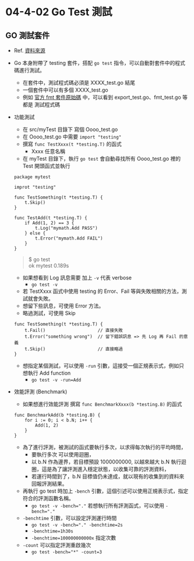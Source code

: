 # 04-4-02 Go Test 測試

## GO 測試套件

* Ref. [資料來源](https://openhome.cc/Gossip/Go/Testing.html)
* Go 本身附帶了 testing 套件，搭配 `go test` 指令，可以自動對套件中的程式碼進行測試。
	* 在套件中，測試程式碼必須是 XXXX_test.go 結尾
	* 一個套件中可以有多個 XXXX_test.go
	* 例如 [官方 fmt 套件原始碼](https://golang.org/src/fmt/) 中，可以看到 export_test.go、fmt_test.go 等都是 測試程式碼
* 功能測試
	* 在 src/myTest 目錄下 寫個 Oooo_test.go
	* 在 Oooo_test.go 中需要 `import "testing"` 
	* 撰寫 `func TestXxxx(t *testing.T)` 的函式
		* Xxxx 任意名稱
	* 在 myTest 目錄下，執行 `go test` 會自動尋找所有 Oooo_test.go 裡的 Test 開頭函式並執行
	```
	package mytest

	improt "testing"

	func TestSomething(t *testing.T) {
		t.Skip()
	}

	func TestAdd(t *testing.T) {
    	if Add(1, 2) == 3 {
   	    	t.Log("mymath.Add PASS")
    	} else {
    	    t.Error("mymath.Add FAIL")
    	}
	}
	```
	
	> $ go test <br>
	> ok      mytest   0.189s
	
	* 如果想看到 Log 訊息需要 加上 `-v` 代表 verbose
		* `go test -v`
	* 若 TestXxxx 函式中使用 testing 的 Error、Fail 等與失敗相關的方法，測試就會失敗。
	* 想留下些訊息，可使用 Error 方法。
	* 略過測試，可使用 Skip
	```
	func TestSomething(t *testing.T) {
		t.Fail()                    // 直接失敗
		t.Error("something wrong")  // 留下錯誤訊息 => 先 Log 再 Fail 的意義
		t.Skip()                    // 直接略過
	}
	```

	* 想指定某個測試，可以使用 `-run` 引數，這接受一個正規表示式，例如只想執行 Add function
		* `go test -v -run=Add`
	
* 效能評測 (Benchmark)
	* 如果想進行效能評測 撰寫 `func BenchmarkXxxx(b *testing.B)` 的函式
	```
	func BenchmarkAdd(b *testing.B) {
		for i := 0; i < b.N; i++ {
			Add(1, 2)
		}	
	}
	```

	* 為了進行評測，被測試的函式要執行多次，以求得每次執行的平均時間，
		* 要執行多次 可以使用迴圈，
		* 以 b.N 作為邊界，若目標預設 1000000000, 以越來越大 b.N 執行迴圈，這是為了讓評測進入穩定狀態，以收集可靠的評測資料，
		* 若運行時間到了，b.N 目標值仍未達成，就以現有的收集到的資料來回報評測結果。
	* 再執行 go test 時加上 `-bench` 引數，這個引述可以使用正規表示式，指定符合的評測函數名稱。
		* `go test -v -bench="."` 若想執行所有評測函式，可以使用 `-bench="."`
	* `-benchtime` 引數，可以設定評測運行時間
		* `go test -v -bench="." -benchtime=2s`
		* `-benchtime=1h30s`
		* `-benchtime=100000000000x` 指定次數
	* `-count` 可以指定評測重啟幾次
		* `go test -bench="*" -count=3`